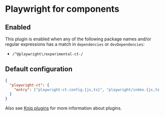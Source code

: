 # Playwright for components

## Enabled

This plugin is enabled when any of the following package names and/or regular expressions has a match in `dependencies`
or `devDependencies`:

- `/^@playwright\/experimental-ct-/`

## Default configuration

```json
{
  "playwright-ct": {
    "entry": ["playwright-ct.config.{js,ts}", "playwright/index.{js,ts,jsx,tsx}"]
  }
}
```

Also see [Knip plugins][1] for more information about plugins.

[1]: https://github.com/webpro/knip/blob/main/README.md#plugins
